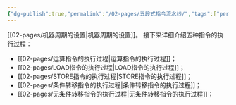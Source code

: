```yaml
---
{"dg-publish":true,"permalink":"/02-pages/五段式指令流水线/","tags":["personal/blog","计算机组成原理/CPU"]}
---
```


[[02-pages/机器周期的设置\|机器周期的设置]]。
接下来详细介绍五种指令的执行过程：
 - [[02-pages/运算指令的执行过程\|运算指令的执行过程]]；
 - [[02-pages/LOAD指令的执行过程\|LOAD指令的执行过程]]；
 - [[02-pages/STORE指令的执行过程\|STORE指令的执行过程]]；
 - [[02-pages/条件转移指令的执行过程\|条件转移指令的执行过程]]；
 - [[02-pages/无条件转移指令的执行过程\|无条件转移指令的执行过程]]；